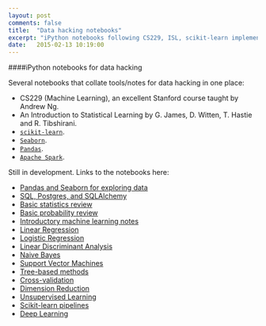 ```yaml
---
layout: post
comments: false
title:  "Data hacking notebooks"
excerpt: "iPython notebooks following CS229, ISL, scikit-learn implementations."
date:   2015-02-13 10:19:00
---
```


####iPython notebooks for data hacking

Several notebooks that collate tools/notes for data hacking in one place:

* CS229 (Machine Learning), an excellent Stanford course taught by Andrew Ng.
* An Introduction to Statistical Learning by G. James, D. Witten, T. Hastie and R. Tibshirani.
* [`scikit-learn`](http://scikit-learn.org/stable/).
* [`Seaborn`](http://stanford.edu/~mwaskom/software/seaborn/).
* [`Pandas`](http://pandas.pydata.org/).
* [`Apache Spark`](https://spark.apache.org/).

Still in development. Links to the notebooks here:

* [Pandas and Seaborn for exploring data](http://nbviewer.ipython.org/github/lmart999/GIS/blob/master/SF_GIS_Crime.ipynb)
* [SQL, Postgres, and SQLAlchemy](http://nbviewer.ipython.org/github/lmart999/CS229_ISL/blob/master/SQL.ipynb)
* [Basic statistics review](http://nbviewer.ipython.org/github/lmart999/CS229_ISL/blob/master/Statistics.ipynb)
* [Basic probability review](http://nbviewer.ipython.org/github/lmart999/CS229_ISL/blob/master/Probability.ipynb)
* [Introductory machine learning notes](http://nbviewer.ipython.org/github/lmart999/CS229_ISL/blob/master/Intro%20and%20Philosophy.ipynb)
* [Linear Regression](http://nbviewer.ipython.org/github/lmart999/CS229_ISL/blob/master/Linear%20Regression.ipynb)
* [Logistic Regression](http://nbviewer.ipython.org/github/lmart999/CS229_ISL/blob/master/Logistic%20Regression.ipynb)
* [Linear Discriminant Analysis](http://nbviewer.ipython.org/github/lmart999/CS229_ISL/blob/master/Linear%20Discriminant%20Analysis.ipynb)
* [Naive Bayes](http://nbviewer.ipython.org/github/lmart999/CS229_ISL/blob/master/Naive%20Bayes.ipynb)
* [Support Vector Machines](http://nbviewer.ipython.org/github/lmart999/CS229_ISL/blob/master/SVMs.ipynb)
* [Tree-based methods](http://nbviewer.ipython.org/github/lmart999/CS229_ISL/blob/master/Tree-based%20methods.ipynb)
* [Cross-validation](http://nbviewer.ipython.org/github/lmart999/CS229_ISL/blob/master/Cross-validation.ipynb)
* [Dimension Reduction](http://nbviewer.ipython.org/github/lmart999/CS229_ISL/blob/master/Dimension%20Reduction.ipynb)
* [Unsupervised Learning](http://nbviewer.ipython.org/github/lmart999/CS229_ISL/blob/master/Unsupervised%20learning.ipynb)
* [Scikit-learn pipelines](http://nbviewer.ipython.org/github/lmart999/CS229_ISL/blob/master/Learning%20Pipelines.ipynb)
* [Deep Learning](http://nbviewer.ipython.org/github/lmart999/CS229_ISL/blob/master/Deep%20Learning.ipynb)
